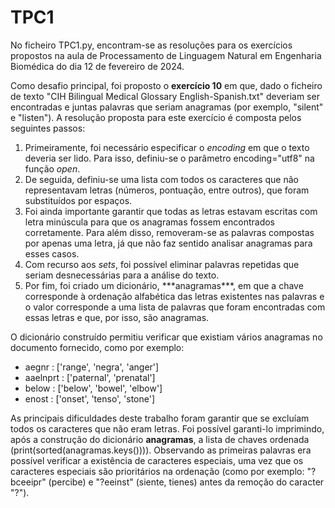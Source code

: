 # TPC1

No ficheiro TPC1.py, encontram-se as resoluções para os exercícios propostos na aula de Processamento de Linguagem Natural em Engenharia Biomédica do dia 12 de fevereiro de 2024.

Como desafio principal, foi proposto o **exercício 10** em que, dado o ficheiro de texto "CIH Bilingual Medical Glossary English-Spanish.txt" deveriam ser encontradas e juntas palavras que seriam anagramas (por exemplo, "silent" e "listen"). A resolução proposta para este exercício é composta pelos seguintes passos:

<ol>
<li>
Primeiramente, foi necessário especificar o <em>encoding</em> em que o texto deveria ser lido. Para isso, definiu-se o parâmetro encoding="utf8" na função <em>open</em>. 
</li>
<li>
De seguida, definiu-se uma lista com todos os caracteres que não representavam letras (números, pontuação, entre outros), que foram substituídos por espaços. 
</li>
<li>
Foi ainda importante garantir que todas as letras estavam escritas com letra minúscula para que os anagramas fossem encontrados corretamente. Para além disso, removeram-se as palavras compostas por apenas uma letra, já que não faz sentido analisar anagramas para esses casos.
</li>
<li>
Com recurso aos <em>sets</em>, foi possível eliminar palavras repetidas que seriam desnecessárias para a análise do texto.
</li>
<li>
Por fim, foi criado um dicionário, ***anagramas***, em que a chave corresponde à ordenação alfabética das letras existentes nas palavras e o valor corresponde a uma lista de palavras que foram encontradas com essas letras e que, por isso, são anagramas.
</li>
</ol>

O dicionário construído permitiu verificar que existiam vários anagramas no documento fornecido, como por exemplo:

<ul>
<li>
aegnr : ['range', 'negra', 'anger']
</li>
<li>
aaelnprt : ['paternal', 'prenatal']
</li>
<li>
below : ['below', 'bowel', 'elbow']
</li>
<li>
enost : ['onset', 'tenso', 'stone']
</li>
</ul>

As principais dificuldades deste trabalho foram garantir que se excluíam todos os caracteres que não eram letras. Foi possível garanti-lo imprimindo, após a construção do dicionário **anagramas**, a lista de chaves ordenada (print(sorted(anagramas.keys()))). Observando as primeiras palavras era possível verificar a existência de caracteres especiais, uma vez que os caracteres especiais são prioritários na ordenação (como por exemplo: "?bceeipr" (percibe) e "?eeinst" (siente, tienes) antes da remoção do caracter "?").
